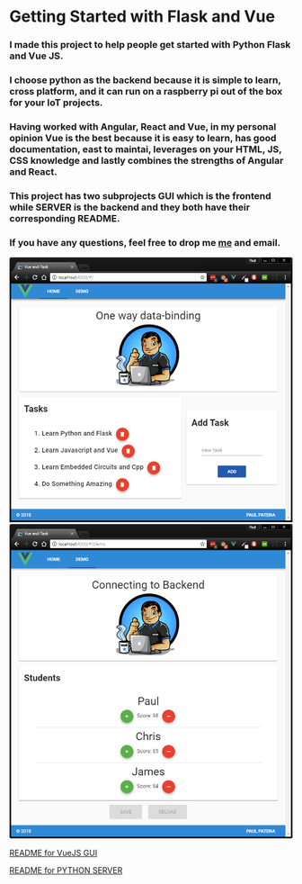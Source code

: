 # Getting Started with Flask and Vue

### I made this project to help people get started with Python Flask and Vue JS.

### I choose python as the backend because it is simple to learn, cross platform, and it can run on a raspberry pi out of the box for your IoT projects.

### Having worked with Angular, React and Vue, in my personal opinion Vue is the best because it is easy to learn, has good documentation, east to maintai, leverages on your HTML, JS, CSS knowledge and lastly combines the strengths of Angular and React.

### This project has two subprojects GUI which is the frontend while SERVER is the backend and they both have their corresponding README.

### If you have any questions, feel free to drop me <a href="mailto:paulmichaelpatena@gmail.com?Subject=Getting Started with Flask and Vue">me</a> and email.

![Home Page](home.png "Home Page")
![Demo Page](demo.png "Demo Page")

[README for VueJS GUI](gui/README.md)

[README for PYTHON SERVER](server/README.md)
